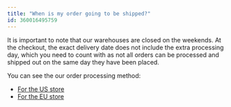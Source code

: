 ```yaml
---
title: "When is my order going to be shipped?"
id: 360016495759
---
```


It is important to note that our warehouses are closed on the weekends.
At the checkout, the exact delivery date does not include the extra processing day, which you need to count with as not all orders can be processed and shipped out on the same day they have been placed.

You can see the our order processing method:

* [For the US store](https://store-usa.arduino.cc/pages/shipping-policy)
* [For the EU store](https://store.arduino.cc/pages/shipping-policy)
